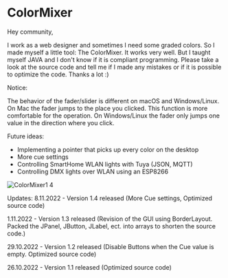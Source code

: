 # ColorMixer

Hey community,

I work as a web designer and sometimes I need some graded colors. So I made myself a little tool: The ColorMixer.
It works very well. But I taught myself JAVA and I don't know if it is compliant programming.
Please take a look at the source code and tell me if I made any mistakes or if it is possible to optimize the code. Thanks a lot :)

Notice:

The behavior of the fader/slider is different on macOS and Windows/Linux.
On Mac the fader jumps to the place you clicked. This function is more comfortable for the operation.
On Windows/Linux the fader only jumps one value in the direction where you click.


Future ideas:
- Implementing a pointer that picks up every color on the desktop
- More cue settings
- Controlling SmartHome WLAN lights with Tuya (JSON, MQTT)
- Controlling DMX lights over WLAN using an ESP8266

![ColorMixer1 4](https://user-images.githubusercontent.com/116021405/200656746-4fd596da-1b09-4d29-995e-0b0b3ba7a654.png)

Updates:
8.11.2022 - Version 1.4 released (More Cue settings, Optimized source code)

1.11.2022 - Version 1.3 released (Revision of the GUI using BorderLayout. Packed the JPanel, JButton, JLabel, ect. into arrays to shorten the source code.)

29.10.2022 - Version 1.2 released (Disable Buttons when the Cue value is empty. Optimized source code)

26.10.2022 - Version 1.1 released (Optimized source code)

